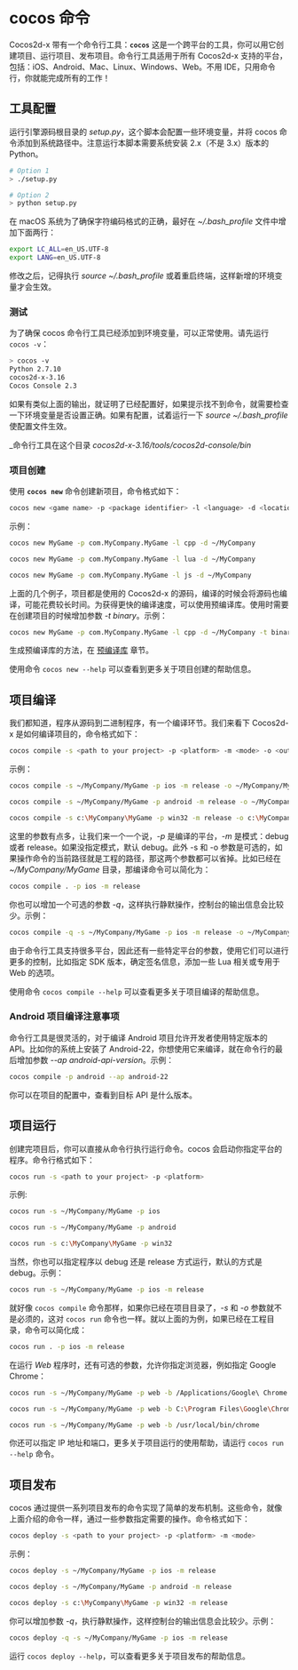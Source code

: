 # cocos 命令

Cocos2d-x 带有一个命令行工具：__`cocos`__ 这是一个跨平台的工具，你可以用它创建项目、运行项目、发布项目。命令行工具适用于所有 Cocos2d-x 支持的平台，包括：iOS、Android、Mac、Linux、Windows、Web。不用 IDE，只用命令行，你就能完成所有的工作！

## 工具配置

运行引擎源码根目录的 _setup.py_，这个脚本会配置一些环境变量，并将 cocos 命令添加到系统路径中。注意运行本脚本需要系统安装 2.x（不是 3.x）版本的 Python。

```sh
# Option 1
> ./setup.py

# Option 2
> python setup.py
```

在 macOS 系统为了确保字符编码格式的正确，最好在 _~/.bash_profile_ 文件中增加下面两行：

```sh
export LC_ALL=en_US.UTF-8
export LANG=en_US.UTF-8
```

修改之后，记得执行 _source ~/.bash_profile_ 或着重启终端，这样新增的环境变量才会生效。

### 测试

为了确保 cocos 命令行工具已经添加到环境变量，可以正常使用。请先运行 `cocos -v`：

```sh
> cocos -v
Python 2.7.10
cocos2d-x-3.16
Cocos Console 2.3
```

如果有类似上面的输出，就证明了已经配置好，如果提示找不到命令，就需要检查一下环境变量是否设置正确。如果有配置，试着运行一下 _source ~/.bash_profile_ 使配置文件生效。

_命令行工具在这个目录 _cocos2d-x-3.16/tools/cocos2d-console/bin_

### 项目创建

使用 __`cocos new`__ 命令创建新项目，命令格式如下：

```sh
cocos new <game name> -p <package identifier> -l <language> -d <location>
```

示例：

```sh
cocos new MyGame -p com.MyCompany.MyGame -l cpp -d ~/MyCompany

cocos new MyGame -p com.MyCompany.MyGame -l lua -d ~/MyCompany

cocos new MyGame -p com.MyCompany.MyGame -l js -d ~/MyCompany
```

上面的几个例子，项目都是使用的 Cocos2d-x 的源码，编译的时候会将源码也编译，可能花费较长时间。为获得更快的编译速度，可以使用预编译库。使用时需要在创建项目的时候增加参数 _-t binary_。示例：

```sh
cocos new MyGame -p com.MyCompany.MyGame -l cpp -d ~/MyCompany -t binary
```

生成预编译库的方法，在 [预编译库](./prebuilt_libraries.md) 章节。

使用命令 `cocos new --help` 可以查看到更多关于项目创建的帮助信息。

## 项目编译

我们都知道，程序从源码到二进制程序，有一个编译环节。我们来看下 Cocos2d-x 是如何编译项目的，命令格式如下：

```sh
cocos compile -s <path to your project> -p <platform> -m <mode> -o <output directory>
```

示例：

```sh
cocos compile -s ~/MyCompany/MyGame -p ios -m release -o ~/MyCompany/MyGame/bin

cocos compile -s ~/MyCompany/MyGame -p android -m release -o ~/MyCompany/MyGame/bin

cocos compile -s c:\MyCompany\MyGame -p win32 -m release -o c:\MyCompany\MyGame\bin
```

这里的参数有点多，让我们来一个一个说，_-p_ 是编译的平台，_-m_ 是模式：debug 或者 release。如果没指定模式，默认 debug。此外 -s 和 -o 参数是可选的，如果操作命令的当前路径就是工程的路径，那这两个参数都可以省掉。比如已经在 _~/MyCompany/MyGame_ 目录，那编译命令可以简化为：

```sh
cocos compile . -p ios -m release
```

你也可以增加一个可选的参数 _-q_，这样执行静默操作，控制台的输出信息会比较少。示例：

```sh
cocos compile -q -s ~/MyCompany/MyGame -p ios -m release -o ~/MyCompany/MyGame/bin
```

由于命令行工具支持很多平台，因此还有一些特定平台的参数，使用它们可以进行更多的控制，比如指定 SDK 版本，确定签名信息，添加一些 Lua 相关或专用于 Web 的选项。

使用命令 `cocos compile --help` 可以查看更多关于项目编译的帮助信息。

### Android 项目编译注意事项

命令行工具是很灵活的，对于编译 Android 项目允许开发者使用特定版本的 API。比如你的系统上安装了 Android-22，你想使用它来编译，就在命令行的最后增加参数 _--ap android-api-version_。示例：

```sh
cocos compile -p android --ap android-22
```

你可以在项目的配置中，查看到目标 API 是什么版本。

## 项目运行

创建完项目后，你可以直接从命令行执行运行命令。cocos 会启动你指定平台的程序。命令行格式如下：

```sh
cocos run -s <path to your project> -p <platform>
```

示例:

```sh
cocos run -s ~/MyCompany/MyGame -p ios

cocos run -s ~/MyCompany/MyGame -p android

cocos run -s c:\MyCompany\MyGame -p win32
```

当然，你也可以指定程序以 debug 还是 release 方式运行，默认的方式是 debug。示例：

```sh
cocos run -s ~/MyCompany/MyGame -p ios -m release
```

就好像 `cocos compile` 命令那样，如果你已经在项目目录了，_-s_ 和 _-o_ 参数就不是必须的，这对 `cocos run` 命令也一样。就以上面的为例，如果已经在工程目录，命令可以简化成：

```sh
cocos run . -p ios -m release
```

在运行 _Web_ 程序时，还有可选的参数，允许你指定浏览器，例如指定 Google Chrome：

```sh
cocos run -s ~/MyCompany/MyGame -p web -b /Applications/Google\ Chrome.app

cocos run -s ~/MyCompany/MyGame -p web -b C:\Program Files\Google\Chrome\Application\chrome.exe

cocos run -s ~/MyCompany/MyGame -p web -b /usr/local/bin/chrome
```

你还可以指定 IP 地址和端口，更多关于项目运行的使用帮助，请运行 `cocos run --help` 命令。

## 项目发布

cocos 通过提供一系列项目发布的命令实现了简单的发布机制。这些命令，就像上面介绍的命令一样，通过一些参数指定需要的操作。命令格式如下：

```sh
cocos deploy -s <path to your project> -p <platform> -m <mode>
```

示例：

```sh
cocos deploy -s ~/MyCompany/MyGame -p ios -m release

cocos deploy -s ~/MyCompany/MyGame -p android -m release

cocos deploy -s c:\MyCompany\MyGame -p win32 -m release
```

你可以增加参数 _-q_，执行静默操作，这样控制台的输出信息会比较少。示例：

```sh
cocos deploy -q -s ~/MyCompany/MyGame -p ios -m release
```

运行 `cocos deploy --help`，可以查看更多关于项目发布的帮助信息。
